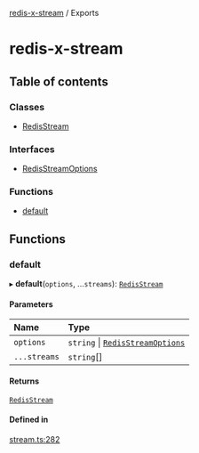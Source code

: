 [redis-x-stream](README.md) / Exports

# redis-x-stream

## Table of contents

### Classes

- [RedisStream](classes/RedisStream.md)

### Interfaces

- [RedisStreamOptions](interfaces/RedisStreamOptions.md)

### Functions

- [default](modules.md#default)

## Functions

### default

▸ **default**(`options`, ...`streams`): [`RedisStream`](classes/RedisStream.md)

#### Parameters

| Name | Type |
| :------ | :------ |
| `options` | `string` \| [`RedisStreamOptions`](interfaces/RedisStreamOptions.md) |
| `...streams` | `string`[] |

#### Returns

[`RedisStream`](classes/RedisStream.md)

#### Defined in

[stream.ts:282](https://github.com/calebboyd/redis-x-stream/blob/d84497b/src/stream.ts#L282)
